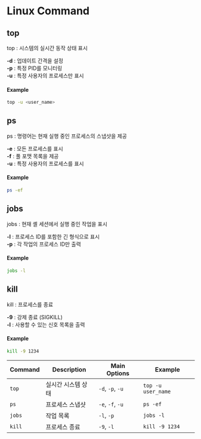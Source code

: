 Linux Command
=============

## top
top : 시스템의 실시간 동작 상태 표시  
  
**-d** : 업데이트 간격을 설정  
**-p** : 특정 PID를 모니터링  
**-u** : 특정 사용자의 프로세스만 표시  

#### Example  
```bash
top -u <user_name>
```
  
## ps  
ps : 명령어는 현재 실행 중인 프로세스의 스냅샷을 제공  
  
**-e** : 모든 프로세스를 표시  
**-f** : 풀 포맷 목록을 제공  
**-u** : 특정 사용자의 프로세스를 표시  

#### Example  
```bash
ps -ef
```

## jobs  
jobs : 현재 셸 세션에서 실행 중인 작업을 표시  

**-l** : 프로세스 ID를 포함한 긴 형식으로 표시  
**-p** : 각 작업의 프로세스 ID만 출력  

#### Example  
```bash
jobs -l
```

## kill
kill : 프로세스를 종료  

**-9** : 강제 종료 (SIGKILL)  
**-l** : 사용할 수 있는 신호 목록을 출력  

#### Example  
```bash
kill -9 1234
```


| Command |    Description   |    Main Options    |        Example        |
|---------|-------------------|--------------------|-----------------------|
|  `top`  | 실시간 시스템 상태 |  `-d`, `-p`, `-u`  |  `top -u user_name`   |
|   `ps`  | 프로세스 스냅샷    |  `-e`, `-f`, `-u`  |   `ps -ef`              |
|  `jobs`  | 작업 목록        | `-l`, `-p`        |   `jobs -l`             |
|  `kill`  | 프로세스 종료     | `-9`, `-l`        |   `kill -9 1234`        |
